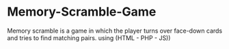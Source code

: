 # Memory-Scramble-Game
Memory scramble is a game in which the player turns over face-down cards and tries to find matching pairs. using (HTML - PHP - JS))
